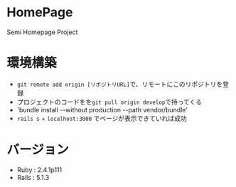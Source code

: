 # HomePage
Semi Homepage Project

# 環境構築
 * `git remote add origin [リポジトリURL]`で、リモートにこのリポジトリを登録
 * プロジェクトのコードをを`git pull origin develop`で持ってくる
 * 'bundle install --without production --path vendor/bundle'
 * `rails s` + `localhost:3000` でページが表示できていれば成功

# バージョン
 * Ruby : 2.4.1p111
 * Rails : 5.1.3

